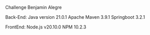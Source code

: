 Challenge Benjamin Alegre

Back-End:
Java version 21.0.1
Apache Maven 3.9.1
Springboot 3.2.1

FrontEnd:
Node.js v20.10.0
NPM 10.2.3
